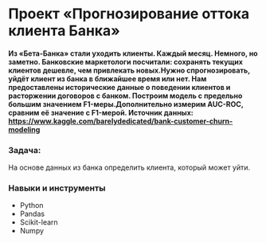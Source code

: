 # Проект «Прогнозирование оттока клиента Банка»
#### Из «Бета-Банка» стали уходить клиенты. Каждый месяц. Немного, но заметно. Банковские маркетологи посчитали: сохранять текущих клиентов дешевле, чем привлекать новых.Нужно спрогнозировать, уйдёт клиент из банка в ближайшее время или нет. Нам предоставлены исторические данные о поведении клиентов и расторжении договоров с банком. Построим модель с предельно большим значением F1-меры.Дополнительно измерим AUC-ROC, сравним её значение с F1-мерой. Источник данных: https://www.kaggle.com/barelydedicated/bank-customer-churn-modeling

### Задача: 
  На основе данных из банка определить клиента, который может уйти.

### Навыки и инструменты
 * Python
 * Pandas
 * Scikit-learn
 * Numpy

